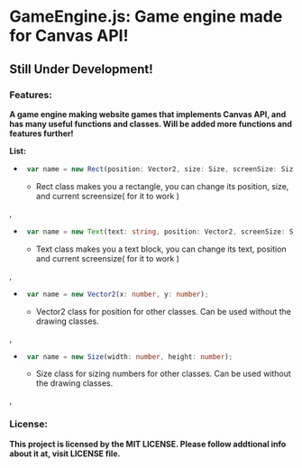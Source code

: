 # GameEngine.js: Game engine made for Canvas API!

## **Still Under Development!**



### Features:

**A game engine making website games that implements Canvas API, and has many useful functions and classes. Will be added more functions and features further!**

**List:**
 - ```ts 
    var name = new Rect(position: Vector2, size: Size, screenSize: Size);
   ```
   - Rect class makes you a rectangle, you can change its position, size, and current screensize( for it to work )

,
- ```ts 
   var name = new Text(text: string, position: Vector2, screenSize: Size);
  ```
  - Text class makes you a text block, you can change its text, position and current screensize( for it to work )

,

- ```ts
   var name = new Vector2(x: number, y: number);
  ```
  - Vector2 class for position for other classes. Can be used without the drawing classes.
  
, 
- ```ts
   var name = new Size(width: number, height: number);
  ```
  - Size class for sizing numbers for other classes. Can be used without the drawing classes.
  
, 


### License:

**This project is licensed by the MIT LICENSE. Please follow addtional info about it at, visit LICENSE file.**

